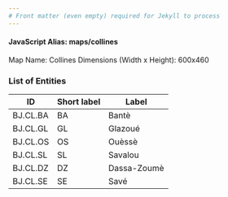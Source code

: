 ```yaml
---
# Front matter (even empty) required for Jekyll to process
---
```


#### JavaScript Alias: maps/collines

Map Name: Collines
Dimensions (Width x Height): 600x460

### List of Entities

ID | Short label | Label
---|---|---|
BJ.CL.BA|BA|Bantè
BJ.CL.GL|GL|Glazoué
BJ.CL.OS|OS|Ouèssè
BJ.CL.SL|SL|Savalou
BJ.CL.DZ|DZ|Dassa-Zoumè
BJ.CL.SE|SE|Savé
